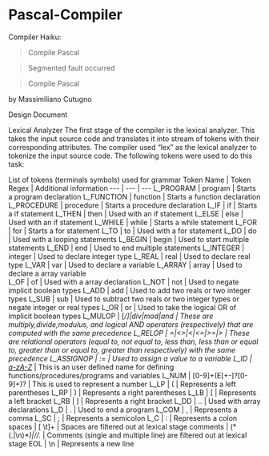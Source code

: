 # Pascal-Compiler

Compiler Haiku:

> Compile Pascal

> Segmented fault occurred

> Compile Pascal

by
Massimiliano Cutugno
















Design Document

Lexical Analyzer
	The first stage of the compiler is the lexical analyzer. This takes the input source code and translates it into stream of tokens with their corresponding attributes. The compiler used “lex” as the lexical analyzer to tokenize the input source code. The following tokens were used to do this task:

List of tokens (terminals symbols) used for grammar
 Token Name | Token Regex | Additional information
 --- | --- | --- 
 L_PROGRAM | program | Starts a program declaration 
 L_FUNCTION | function | Starts a function declaration 
 L_PROCEDURE | procedure | Starts a procedure declaration 
 L_IF | if | Starts a if statement 
 L_THEN | then | Used with an if statement
 L_ELSE | else | Used with an if statement
 L_WHILE | while | Starts a while statement
 L_FOR | for | Starts a for statement 
 L_TO | to | Used with a for statement 
 L_DO | do | Used with a looping statements 
 L_BEGIN | begin | Used to start multiple statements 
 L_END | end | Used to end multiple statements 
 L_INTEGER | integer | Used to declare integer type 
 L_REAL | real | Used to declare real type 
 L_VAR | var | Used to declare a variable 
 L_ARRAY | array | Used to declare a array variable  
 L_OF | of | Used with a array declaration 
 L_NOT | not | Used to negate implicit boolean types 
 L_ADD | add | Used to add two reals or two integer types 
 L_SUB | sub | Used to subtract two reals or two integer types or negate integer or real types 
 L_OR | or | Used to take the logical OR of implicit boolean types 
 L_MULOP | [*/]|div|mod|and | These are multiply,divide,modulus, and logical AND operators (respectively) that are computed with the same precedence 
 L_RELOP | =|\<\>|\<|\<=|\>=|\> | These are relational operators (equal to, not equal to, less than, less than or equal to, greater than or equal to, greater than respectively) with the same precedence 
 L_ASSIGNOP | := | Used to assign a value to a variable 
 L_ID | [a-zA-Z]([a-zA-Z]|[0-9])* | This is an user defined name for defining functions/procedures/programs and variables 
 L_NUM | [0-9]+(E[+-]?[0-9]+)? | This is used to represent a number 
 L_LP | ( | Represents a left parentheses 
 L_RP | ) | Represents a right parentheses 
 L_LB | [ | Represents a left bracket 
 L_RB | ] | Represents a right bracket 
 L_DD | \.\. | Used with array declarations 
 L_D | \. | Used to end a program 
 L_COM | , |  Represents a comma 
 L_SC | ; | Represents a semicolon 
 L_C | : | Represents a colon 
 spaces | [ \t]+ | Spaces are filtered out at lexical stage 
 comments | \(\*(.|\n)*\*\)|\/\/.* | Comments (single and multiple line) are filtered out at lexical stage 
 EOL | \n | Represents a new line 

